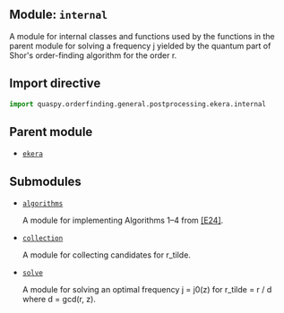 ## Module: <code>internal</code>
A module for internal classes and functions used by the functions in the parent module for solving a frequency j yielded by the quantum part of Shor's order-finding algorithm for the order r.

## Import directive
```python
import quaspy.orderfinding.general.postprocessing.ekera.internal
```

## Parent module
- [<code>ekera</code>](../README.md)

## Submodules
- [<code>algorithms</code>](algorithms/README.md)

  A module for implementing Algorithms 1–4 from [[E24]](https://doi.org/10.1145/3655026).

- [<code>collection</code>](collection/README.md)

  A module for collecting candidates for r_tilde.

- [<code>solve</code>](solve/README.md)

  A module for solving an optimal frequency j = j0(z) for r_tilde = r / d where d = gcd(r, z).

